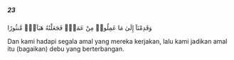 ##### 23

<span class="ayah">وَقَدِمْنَآ إِلَىٰ مَا عَمِلُوا۟ مِنْ عَمَلٍۢ فَجَعَلْنَٰهُ هَبَآءًۭ مَّنثُورًا</span>

<span class="ayah_translation">Dan kami hadapi segala amal yang mereka kerjakan, lalu kami jadikan amal itu (bagaikan) debu yang berterbangan.</span>
